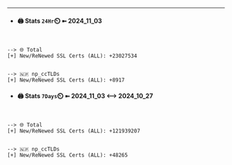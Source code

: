 

---
- #### 🖨️ **Stats** `24Hr`⏲️ ➼ 2024_11_03
```console


--> 🌐 Total
[+] New/ReNewed SSL Certs (ALL): +23027534


--> 🇳🇵 np_ccTLDs
[+] New/ReNewed SSL Certs (ALL): +8917

```

- #### 🖨️ **Stats** `7Days`⏲️ ➼ 2024_11_03 <--> 2024_10_27
```console


--> 🌐 Total
[+] New/ReNewed SSL Certs (ALL): +121939207


--> 🇳🇵 np_ccTLDs
[+] New/ReNewed SSL Certs (ALL): +48265

```

